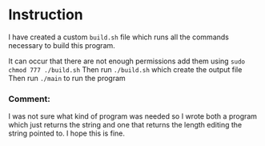 # Instruction

I have created a custom `build.sh` file which runs all the commands necessary to build this program.

It can occur that there are not enough permissions add them using `sudo chmod 777 ./build.sh`
Then run `./build.sh` which create the output file
Then run `./main` to run the program

### Comment:

I was not sure what kind of program was needed so I wrote both a program which just returns the string and one that returns the length editing the string pointed to.
I hope this is fine.
